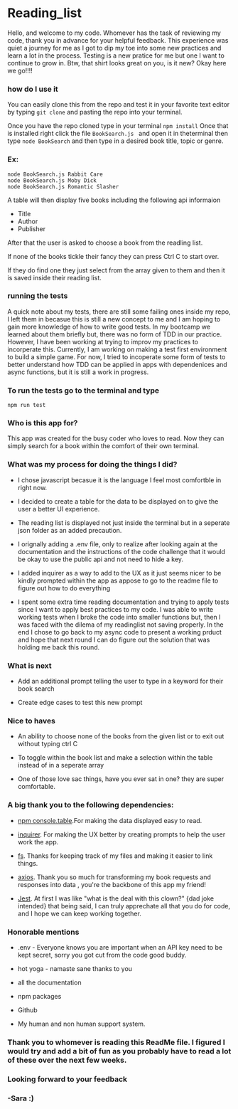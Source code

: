 # Reading_list

 Hello, and welcome to my code. Whomever has the task of reviewing my code, thank you in advance for your helpful feedback. This experience was quiet a journey for me as I got to dip my toe into some new practices and learn a lot in the process. Testing is a new pratice for me but one I want to continue to grow in. Btw, that shirt looks great on you, is it new? Okay here we go!!!!

### how do I use it

You can easily clone this from the repo and test it in your favorite text editor by typing `git clone` and pasting the repo into your terminal.

Once you have the repo cloned type in your terminal `npm install` Once that is installed right click the file `BookSearch.js ` and open it in theterminal then type 
`node BookSearch` and then type in a desired book title, topic or genre.
### Ex:
```
node BookSearch.js Rabbit Care
node BookSearch.js Moby Dick
node BookSearch.js Romantic Slasher 
```
A table will then display five books including the following api informaion

* Title
* Author
* Publisher

After that the user is asked to choose a book from the readling list.

If none of the books tickle their fancy they can press Ctrl C to start over.

If they do find one they just select from the array given to them and then it is saved inside their reading list.

### running the tests
A quick note about my tests, there are still some failing ones inside my repo, I left them in becasue this is still a new concept to me and I am hoping to gain more knowledge of how to write good tests. In my bootcamp we learned about them briefly but, there was no form of TDD in our practice. However, I have been working at trying to improv my practices to incorperate this. Currently, I am working on making a test first environment to build a simple game. For now, I tried to incoperate some form of tests to better understand how TDD can be applied in apps with dependenices and async functions, but it is still a work in progress.
### To run the tests go to the terminal and type 
`npm run test`


### Who is this app for?

This app was created for the busy coder who loves to read. Now they can simply search for a book within the comfort of their own terminal. 

### What was my process for doing the things I did?

* I chose javascript becasue it is the language I feel most comfortble in right now. 

* I decided to create a table for the data to be displayed on to give the user a better UI experience.

* The reading list is displayed not just inside the terminal but in a seperate json folder as an added precaution.

* I orignally adding a .env file, only to realize after looking again at the documentation and the instructions of the code challenge that it would be okay to use the public api and not need to hide a key. 

* I added inquirer as a way to add to the UX as it just seems nicer to be kindly prompted within the app as appose to go to the readme file to figure out how to do everything

* I spent some extra time reading documentation and trying to apply tests since I want to apply best practices to my code. I was able to write working tests when I broke the code into smaller functions but, then I was faced with the dilema of my readinglist not saving properly. In the end I chose to go back to my async code to present a working prduct and hope that next round I can do figure out the solution that was holding me back this round.

### What is next

* Add an additional prompt telling the user to type in a keyword for their book search

* Create edge cases to test this new prompt

### Nice to haves

* An ability to choose none of the books from the given list or to exit out without typing ctrl C

* To toggle within the book list and make a selection within the table instead of in a seperate array

* One of those love sac things, have you ever sat in one? they are super comfortable.


### A big thank you to the following dependencies:

* [npm console.table](https://www.npmjs.com/package/console.table).For making the data displayed easy to read. 

* [inquirer](https://www.npmjs.com/package/inquirer). For making the UX better by creating prompts to help the user work the app.

* [fs](https://www.npmjs.com/package/file-system). Thanks for keeping track of my files and making it easier to link things.

* [axios](https://www.npmjs.com/package/axios). Thank you so much for transforming my book requests and responses into data , you're the backbone of this app my friend!

* [Jest](https://jestjs.io/). At first I was like "what is the deal with this clown?" {dad joke intended} that being said, I can truly apprechate all that you do for code, and I hope we can keep working together.



### Honorable mentions

* .env - Everyone knows you are important when an API key need to be kept secret, sorry you got cut from the code good buddy.

* hot yoga - namaste sane thanks to you

* all the documentation

* npm packages

* Github

* My human and non human support system.

### Thank you to whomever is reading this ReadMe file. I figured I would try and add a bit of fun as you probably have to read a lot of these over the next few weeks. 
### Looking forward to your feedback

### -Sara :)




